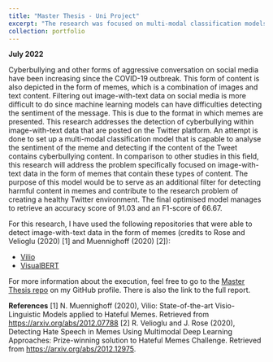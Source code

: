 ```yaml
---
title: "Master Thesis - Uni Project"
excerpt: "The research was focused on multi-modal classification models applied on Twitter data with the aim to detect cyberbullying sentiment out of memes."
collection: portfolio
---
```

**July 2022**

Cyberbullying and other forms of aggressive conversation on social media have been increasing since the COVID-19 outbreak. This form of content is also depicted in the form of memes, which is a combination of images and text content. Filtering out image-with-text data on social media is more difficult to do since machine learning models can have difficulties detecting the sentiment of the message. This is due to the format in which memes are presented. This research addresses the detection of cyberbullying within image-with-text data that are posted on the Twitter platform. An attempt is done to set up a multi-modal classification model that is capable to analyse the sentiment of the meme and detecting if the content of the Tweet contains cyberbullying content. In comparison to other studies in this field, this research will address the problem specifically focused on image-with-text data in the form of memes that contain these types of content. The purpose of this model would be to serve as an additional filter for detecting harmful content in memes and contribute to the research problem of creating a healthy Twitter environment. The final optimised model manages to retrieve an accuracy score of 91.03 and an F1-score of 66.67.

For this research, I have used the following repositories that were able to detect image-with-text data in the form of memes (credits to Rose and Velioglu (2020) [1] and Muennighoff (2020) [2]):

* [Vilio](https://github.com/Muennighoff/vilio)
* [VisualBERT](https://github.com/rizavelioglu/hateful_memes-hate_detectron)

For more information about the execution, feel free to go to the [Master Thesis repo](https://github.com/Rchou97/master-thesis-2022) on my GitHub profile. There is also the link to the full report.

**References** 
[1] N. Muennighoff (2020), Vilio: State-of-the-art Visio-Linguistic Models applied to Hateful Memes. Retrieved from https://arxiv.org/abs/2012.07788 
[2] R. Velioglu and J. Rose (2020), Detecting Hate Speech in Memes Using Multimodal Deep Learning Approaches: Prize-winning solution to Hateful Memes Challenge. Retrieved from https://arxiv.org/abs/2012.12975.